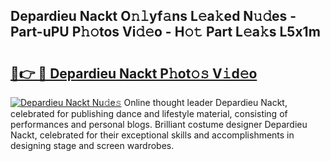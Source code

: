 ## Depardieu Nackt O𝚗𝚕yf𝚊ns L𝚎a𝚔ed N𝚞𝚍es - Part-uPU P𝚑𝚘tos Vi𝚍𝚎o - H𝚘𝚝 Part L𝚎a𝚔s L5x1m

# <h2><a href="http://kf31gye.oniu.top/?m=Depardieu+Nackt">🔗👉 🔴 Depardieu Nackt P𝚑ot𝚘𝚜 V𝚒d𝚎o</a></h2>

[![Depardieu Nackt Nu𝚍e𝚜](https://i.imgur.com/0qMVB7G.gif)](http://kf31gye.oniu.top/?m=Depardieu+Nackt)
Online thought leader Depardieu Nackt, celebrated for publishing dance and lifestyle material, consisting of performances and personal blogs. Brilliant costume designer Depardieu Nackt, celebrated for their exceptional skills and accomplishments in designing stage and screen wardrobes.  
